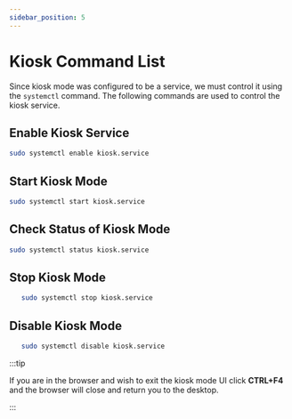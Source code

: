 ```yaml
---
sidebar_position: 5
---
```


# Kiosk Command List

Since kiosk mode was configured to be a service, we must control it using the `systemctl` command. The following commands are used to control the kiosk service.

## Enable Kiosk Service

```bash
sudo systemctl enable kiosk.service
```

## Start Kiosk Mode

```bash
sudo systemctl start kiosk.service
```

## Check Status of Kiosk Mode

```bash
sudo systemctl status kiosk.service
```

## Stop Kiosk Mode

```bash
   sudo systemctl stop kiosk.service
```

## Disable Kiosk Mode

```bash
   sudo systemctl disable kiosk.service
```

:::tip

If you are in the browser and wish to exit the kiosk mode UI click **CTRL+F4** and the browser will close and return you to the desktop.

:::
